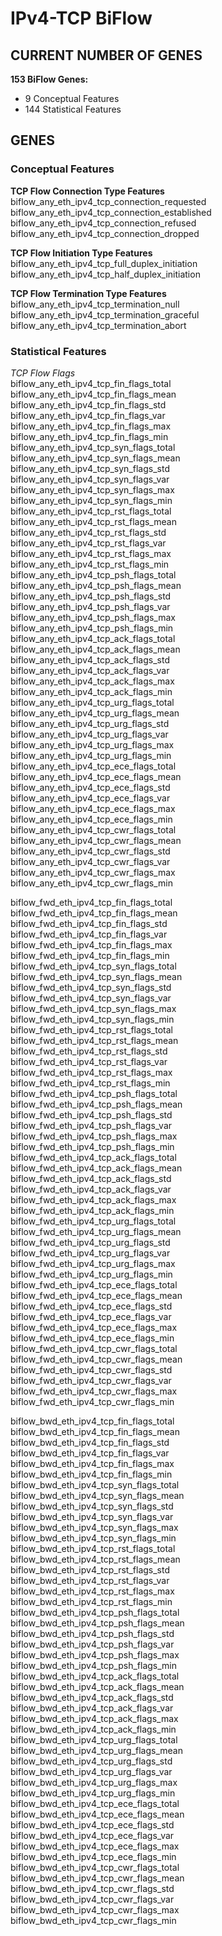 # IPv4-TCP BiFlow
## CURRENT NUMBER OF GENES
**153 BiFlow Genes:**
- 9 Conceptual Features
- 144 Statistical Features

## GENES
### Conceptual Features
**TCP Flow Connection Type Features**  
biflow_any_eth_ipv4_tcp_connection_requested  
biflow_any_eth_ipv4_tcp_connection_established  
biflow_any_eth_ipv4_tcp_connection_refused  
biflow_any_eth_ipv4_tcp_connection_dropped  

**TCP Flow Initiation Type Features**  
biflow_any_eth_ipv4_tcp_full_duplex_initiation  
biflow_any_eth_ipv4_tcp_half_duplex_initiation  

**TCP Flow Termination Type Features**  
biflow_any_eth_ipv4_tcp_termination_null  
biflow_any_eth_ipv4_tcp_termination_graceful  
biflow_any_eth_ipv4_tcp_termination_abort  

### Statistical Features
*TCP Flow Flags*  
biflow_any_eth_ipv4_tcp_fin_flags_total  
biflow_any_eth_ipv4_tcp_fin_flags_mean  
biflow_any_eth_ipv4_tcp_fin_flags_std  
biflow_any_eth_ipv4_tcp_fin_flags_var  
biflow_any_eth_ipv4_tcp_fin_flags_max  
biflow_any_eth_ipv4_tcp_fin_flags_min  
biflow_any_eth_ipv4_tcp_syn_flags_total  
biflow_any_eth_ipv4_tcp_syn_flags_mean  
biflow_any_eth_ipv4_tcp_syn_flags_std  
biflow_any_eth_ipv4_tcp_syn_flags_var  
biflow_any_eth_ipv4_tcp_syn_flags_max  
biflow_any_eth_ipv4_tcp_syn_flags_min  
biflow_any_eth_ipv4_tcp_rst_flags_total  
biflow_any_eth_ipv4_tcp_rst_flags_mean  
biflow_any_eth_ipv4_tcp_rst_flags_std  
biflow_any_eth_ipv4_tcp_rst_flags_var  
biflow_any_eth_ipv4_tcp_rst_flags_max  
biflow_any_eth_ipv4_tcp_rst_flags_min  
biflow_any_eth_ipv4_tcp_psh_flags_total  
biflow_any_eth_ipv4_tcp_psh_flags_mean  
biflow_any_eth_ipv4_tcp_psh_flags_std  
biflow_any_eth_ipv4_tcp_psh_flags_var  
biflow_any_eth_ipv4_tcp_psh_flags_max  
biflow_any_eth_ipv4_tcp_psh_flags_min  
biflow_any_eth_ipv4_tcp_ack_flags_total  
biflow_any_eth_ipv4_tcp_ack_flags_mean  
biflow_any_eth_ipv4_tcp_ack_flags_std  
biflow_any_eth_ipv4_tcp_ack_flags_var  
biflow_any_eth_ipv4_tcp_ack_flags_max  
biflow_any_eth_ipv4_tcp_ack_flags_min  
biflow_any_eth_ipv4_tcp_urg_flags_total  
biflow_any_eth_ipv4_tcp_urg_flags_mean  
biflow_any_eth_ipv4_tcp_urg_flags_std  
biflow_any_eth_ipv4_tcp_urg_flags_var  
biflow_any_eth_ipv4_tcp_urg_flags_max  
biflow_any_eth_ipv4_tcp_urg_flags_min  
biflow_any_eth_ipv4_tcp_ece_flags_total  
biflow_any_eth_ipv4_tcp_ece_flags_mean  
biflow_any_eth_ipv4_tcp_ece_flags_std  
biflow_any_eth_ipv4_tcp_ece_flags_var  
biflow_any_eth_ipv4_tcp_ece_flags_max  
biflow_any_eth_ipv4_tcp_ece_flags_min  
biflow_any_eth_ipv4_tcp_cwr_flags_total  
biflow_any_eth_ipv4_tcp_cwr_flags_mean  
biflow_any_eth_ipv4_tcp_cwr_flags_std  
biflow_any_eth_ipv4_tcp_cwr_flags_var  
biflow_any_eth_ipv4_tcp_cwr_flags_max  
biflow_any_eth_ipv4_tcp_cwr_flags_min  

biflow_fwd_eth_ipv4_tcp_fin_flags_total  
biflow_fwd_eth_ipv4_tcp_fin_flags_mean  
biflow_fwd_eth_ipv4_tcp_fin_flags_std  
biflow_fwd_eth_ipv4_tcp_fin_flags_var  
biflow_fwd_eth_ipv4_tcp_fin_flags_max  
biflow_fwd_eth_ipv4_tcp_fin_flags_min  
biflow_fwd_eth_ipv4_tcp_syn_flags_total  
biflow_fwd_eth_ipv4_tcp_syn_flags_mean  
biflow_fwd_eth_ipv4_tcp_syn_flags_std  
biflow_fwd_eth_ipv4_tcp_syn_flags_var  
biflow_fwd_eth_ipv4_tcp_syn_flags_max  
biflow_fwd_eth_ipv4_tcp_syn_flags_min  
biflow_fwd_eth_ipv4_tcp_rst_flags_total  
biflow_fwd_eth_ipv4_tcp_rst_flags_mean  
biflow_fwd_eth_ipv4_tcp_rst_flags_std  
biflow_fwd_eth_ipv4_tcp_rst_flags_var  
biflow_fwd_eth_ipv4_tcp_rst_flags_max  
biflow_fwd_eth_ipv4_tcp_rst_flags_min  
biflow_fwd_eth_ipv4_tcp_psh_flags_total  
biflow_fwd_eth_ipv4_tcp_psh_flags_mean  
biflow_fwd_eth_ipv4_tcp_psh_flags_std  
biflow_fwd_eth_ipv4_tcp_psh_flags_var  
biflow_fwd_eth_ipv4_tcp_psh_flags_max  
biflow_fwd_eth_ipv4_tcp_psh_flags_min  
biflow_fwd_eth_ipv4_tcp_ack_flags_total  
biflow_fwd_eth_ipv4_tcp_ack_flags_mean  
biflow_fwd_eth_ipv4_tcp_ack_flags_std  
biflow_fwd_eth_ipv4_tcp_ack_flags_var  
biflow_fwd_eth_ipv4_tcp_ack_flags_max  
biflow_fwd_eth_ipv4_tcp_ack_flags_min  
biflow_fwd_eth_ipv4_tcp_urg_flags_total  
biflow_fwd_eth_ipv4_tcp_urg_flags_mean  
biflow_fwd_eth_ipv4_tcp_urg_flags_std  
biflow_fwd_eth_ipv4_tcp_urg_flags_var  
biflow_fwd_eth_ipv4_tcp_urg_flags_max  
biflow_fwd_eth_ipv4_tcp_urg_flags_min  
biflow_fwd_eth_ipv4_tcp_ece_flags_total  
biflow_fwd_eth_ipv4_tcp_ece_flags_mean  
biflow_fwd_eth_ipv4_tcp_ece_flags_std  
biflow_fwd_eth_ipv4_tcp_ece_flags_var  
biflow_fwd_eth_ipv4_tcp_ece_flags_max  
biflow_fwd_eth_ipv4_tcp_ece_flags_min  
biflow_fwd_eth_ipv4_tcp_cwr_flags_total  
biflow_fwd_eth_ipv4_tcp_cwr_flags_mean  
biflow_fwd_eth_ipv4_tcp_cwr_flags_std  
biflow_fwd_eth_ipv4_tcp_cwr_flags_var  
biflow_fwd_eth_ipv4_tcp_cwr_flags_max  
biflow_fwd_eth_ipv4_tcp_cwr_flags_min  

biflow_bwd_eth_ipv4_tcp_fin_flags_total  
biflow_bwd_eth_ipv4_tcp_fin_flags_mean  
biflow_bwd_eth_ipv4_tcp_fin_flags_std  
biflow_bwd_eth_ipv4_tcp_fin_flags_var  
biflow_bwd_eth_ipv4_tcp_fin_flags_max  
biflow_bwd_eth_ipv4_tcp_fin_flags_min  
biflow_bwd_eth_ipv4_tcp_syn_flags_total  
biflow_bwd_eth_ipv4_tcp_syn_flags_mean  
biflow_bwd_eth_ipv4_tcp_syn_flags_std  
biflow_bwd_eth_ipv4_tcp_syn_flags_var  
biflow_bwd_eth_ipv4_tcp_syn_flags_max  
biflow_bwd_eth_ipv4_tcp_syn_flags_min  
biflow_bwd_eth_ipv4_tcp_rst_flags_total  
biflow_bwd_eth_ipv4_tcp_rst_flags_mean  
biflow_bwd_eth_ipv4_tcp_rst_flags_std  
biflow_bwd_eth_ipv4_tcp_rst_flags_var  
biflow_bwd_eth_ipv4_tcp_rst_flags_max  
biflow_bwd_eth_ipv4_tcp_rst_flags_min  
biflow_bwd_eth_ipv4_tcp_psh_flags_total  
biflow_bwd_eth_ipv4_tcp_psh_flags_mean  
biflow_bwd_eth_ipv4_tcp_psh_flags_std  
biflow_bwd_eth_ipv4_tcp_psh_flags_var  
biflow_bwd_eth_ipv4_tcp_psh_flags_max  
biflow_bwd_eth_ipv4_tcp_psh_flags_min  
biflow_bwd_eth_ipv4_tcp_ack_flags_total  
biflow_bwd_eth_ipv4_tcp_ack_flags_mean  
biflow_bwd_eth_ipv4_tcp_ack_flags_std  
biflow_bwd_eth_ipv4_tcp_ack_flags_var  
biflow_bwd_eth_ipv4_tcp_ack_flags_max  
biflow_bwd_eth_ipv4_tcp_ack_flags_min  
biflow_bwd_eth_ipv4_tcp_urg_flags_total  
biflow_bwd_eth_ipv4_tcp_urg_flags_mean  
biflow_bwd_eth_ipv4_tcp_urg_flags_std  
biflow_bwd_eth_ipv4_tcp_urg_flags_var  
biflow_bwd_eth_ipv4_tcp_urg_flags_max  
biflow_bwd_eth_ipv4_tcp_urg_flags_min  
biflow_bwd_eth_ipv4_tcp_ece_flags_total  
biflow_bwd_eth_ipv4_tcp_ece_flags_mean  
biflow_bwd_eth_ipv4_tcp_ece_flags_std  
biflow_bwd_eth_ipv4_tcp_ece_flags_var  
biflow_bwd_eth_ipv4_tcp_ece_flags_max  
biflow_bwd_eth_ipv4_tcp_ece_flags_min  
biflow_bwd_eth_ipv4_tcp_cwr_flags_total  
biflow_bwd_eth_ipv4_tcp_cwr_flags_mean  
biflow_bwd_eth_ipv4_tcp_cwr_flags_std  
biflow_bwd_eth_ipv4_tcp_cwr_flags_var  
biflow_bwd_eth_ipv4_tcp_cwr_flags_max  
biflow_bwd_eth_ipv4_tcp_cwr_flags_min  
